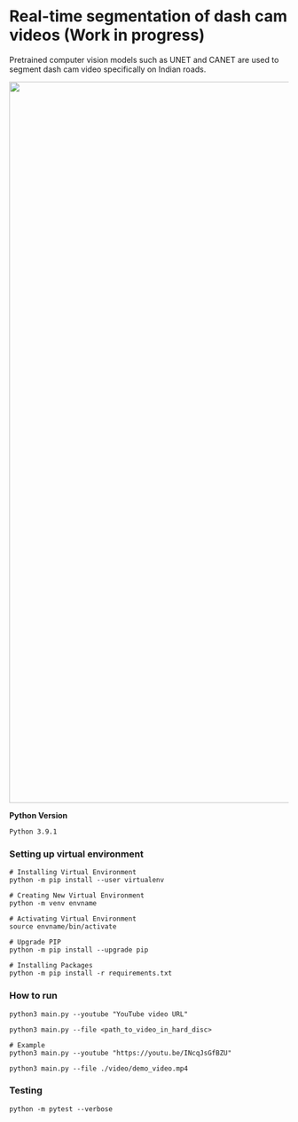 # Real-time segmentation of dash cam videos (Work in progress)
Pretrained computer vision models such as UNET and CANET are used to segment dash cam video specifically on Indian roads.

<img src="https://i.ibb.co/hFkGkdd/output-preview.png" width="1300" />

**Python Version**
```
Python 3.9.1
```

### Setting up virtual environment

```console
# Installing Virtual Environment
python -m pip install --user virtualenv

# Creating New Virtual Environment
python -m venv envname

# Activating Virtual Environment
source envname/bin/activate

# Upgrade PIP
python -m pip install --upgrade pip

# Installing Packages
python -m pip install -r requirements.txt
```

### How to run

```console
python3 main.py --youtube "YouTube video URL"

python3 main.py --file <path_to_video_in_hard_disc>

# Example
python3 main.py --youtube "https://youtu.be/INcqJsGfBZU"

python3 main.py --file ./video/demo_video.mp4
```

### Testing
```console
python -m pytest --verbose
```
